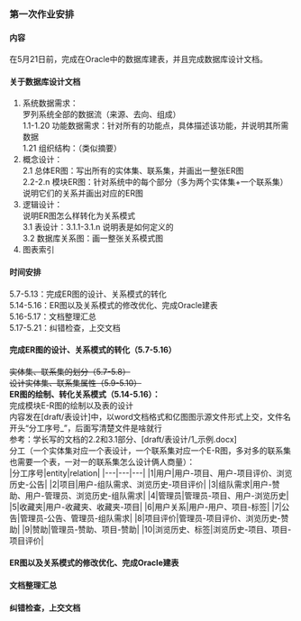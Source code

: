 ### 第一次作业安排
#### 内容
在5月21日前，完成在Oracle中的数据库建表，并且完成数据库设计文档。
#### 关于数据库设计文档

1. 系统数据需求：  
罗列系统全部的数据流（来源、去向、组成）</br>
1.1-1.20 功能数据需求：针对所有的功能点，具体描述该功能，并说明其所需数据</br>
1.21 组织结构：（类似摘要）
2. 概念设计：</br>
   2.1 总体ER图：写出所有的实体集、联系集，并画出一整张ER图  
   2.2-2.n 模块ER图：针对系统中的每个部分（多为两个实体集+一个联系集）说明它们的关系并画出对应的ER图
3. 逻辑设计：  
   说明ER图怎么样转化为关系模式</br>
   3.1 表设计：3.1.1-3.1.n 说明表是如何定义的  
   3.2 数据库关系图：画一整张关系模式图
4. 图表索引

#### 时间安排
5.7-5.13：完成ER图的设计、关系模式的转化  
5.14-5.16：ER图以及关系模式的修改优化、完成Oracle建表  
5.16-5.17：文档整理汇总  
5.17-5.21：纠错检查，上交文档  

#### 完成ER图的设计、关系模式的转化（5.7-5.16）
<del>实体集、联系集的划分（5.7-5.8）</del>  
<del>设计实体集、联系集属性（5.9-5.10）</del>  
**ER图的绘制、转化关系模式（5.14-5.16）：**  
完成模块E-R图的绘制以及表的设计  
内容发在[draft/表设计]中，以word文档格式和亿图图示源文件形式上交，文件名开头“分工序号_”，后面写清楚文件是啥就行  
参考：学长写的文档的2.2和3.1部分、[draft/表设计/1_示例.docx]  
分工（一个实体集对应一个表设计，一个联系集对应一个E-R图，多对多的联系集也需要一个表，一对一的联系集怎么设计俩人商量）：  
|分工序号|entity|relation|
|---|---|---|
|1|用户|用户-项目、用户-项目评价、浏览历史-公告|
|2|项目|用户-组队需求、浏览历史-项目评价|
|3|组队需求|用户-赞助、用户-管理员、浏览历史-组队需求|
|4|管理员|管理员-项目、用户-浏览历史|
|5|收藏夹|用户-收藏夹、收藏夹-项目|
|6|用户关系|用户-用户、项目-标签|
|7|公告|管理员-公告、管理员-组队需求|
|8|项目评价|管理员-项目评价、浏览历史-赞助|
|9|赞助|管理员-赞助、项目-赞助|
|10|浏览历史、标签|浏览历史-项目、项目-项目评价|
#### ER图以及关系模式的修改优化、完成Oracle建表
#### 文档整理汇总
#### 纠错检查，上交文档
